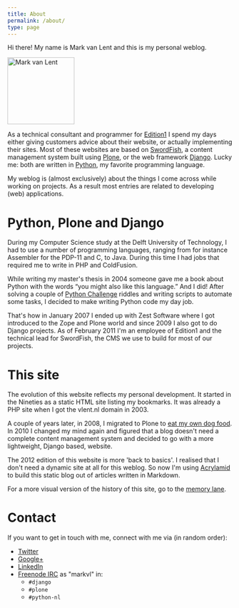 ```yaml
---
title: About
permalink: /about/
type: page
---
```


Hi there! My name is Mark van Lent and this is my personal weblog.

<img class="float-left"
     src="/images/mark-van-lent.png"
     width="150px" height="150px"
     alt="Mark van Lent"
     title="Mark van Lent" />

As a technical consultant and programmer for
[Edition1](http://www.edition1.nl) I spend my days either giving
customers advice about their website, or actually implementing their
sites. Most of these websites are based on
[SwordFish](http://www.swordfish.nl/), a content management system
built using [Plone](http://plone.org/), or the web framework
[Django](http://www.djangoproject.com/). Lucky me: both are written in
[Python](http://www.python.org/), my favorite programming language.

My weblog is (almost exclusively) about the things I come across while
working on projects. As a result most entries are related to
developing (web) applications.

# Python, Plone and Django

During my Computer Science study at the Delft University of
Technology, I had to use a number of programming languages, ranging
from for instance Assembler for the PDP-11 and C, to Java. During this
time I had jobs that required me to write in PHP and ColdFusion.

While writing my master's thesis in 2004 someone gave me a book about
Python with the words “you might also like this language.” And I did!
After solving a couple of
[Python Challenge](http://www.pythonchallenge.com/) riddles and
writing scripts to automate some tasks, I decided to make writing
Python code my day job.

That's how in January 2007 I ended up with Zest Software where I got
introduced to the Zope and Plone world and since 2009 I also got to do
Django projects. As of February 2011 I'm an employee of Edition1 and
the technical lead for SwordFish, the CMS we use to build for most of
our projects.

# This site

The evolution of this website reflects my personal development. It
started in the Nineties as a static HTML site listing my bookmarks. It
was already a PHP site when I got the vlent.nl domain in 2003.

A couple of years later, in 2008, I migrated to Plone to
[eat my own dog food](http://en.wikipedia.org/wiki/Eating_your_own_dog_food). In
2010 I changed my mind again and figured that a blog doesn't need a
complete content management system and decided to go with a more
lightweight, Django based, website.

The 2012 edition of this website is more 'back to basics'. I realised
that I don't need a dynamic site at all for this weblog. So now I'm using
[Acrylamid](https://github.com/posativ/acrylamid/) to build this
static blog out of articles written in Markdown.

For a more visual version of the history of this site, go to the [memory lane](/memory-lane).

# Contact

If you want to get in touch with me, connect with me via (in random order):

  * [Twitter](http://twitter.com/mvlent)
  * [Google+](https://plus.google.com/110070627222617391002)
  * [LinkedIn](http://nl.linkedin.com/in/markvanlent)
  * [Freenode IRC](http://webchat.freenode.net/) as "markvl" in:
    * `#django`
    * `#plone`
    * `#python-nl`

